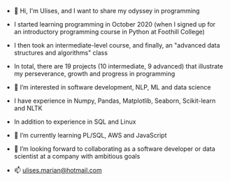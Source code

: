 - 👋 Hi, I'm Ulises, and I want to share my odyssey in programming
- I started learning programming in October 2020 (when I signed up for an introductory programming course in Python at Foothill College)
- I then took an intermediate-level course, and finally, an "advanced data structures and algorithms" class
- In total, there are 19 projects (10 intermediate, 9 advanced) that illustrate my perseverance, growth and progress in programming
 
- 👀 I’m interested in software development, NLP, ML and data science
- I have experience in Numpy, Pandas, Matplotlib, Seaborn, Scikit-learn and NLTK
- In addition to experience in SQL and Linux
- 🌱 I’m currently learning PL/SQL, AWS and JavaScript
- 💞️ I’m looking forward to collaborating as a software developer or data scientist at a company with ambitious goals
- 📫 ulises.marian@hotmail.com
